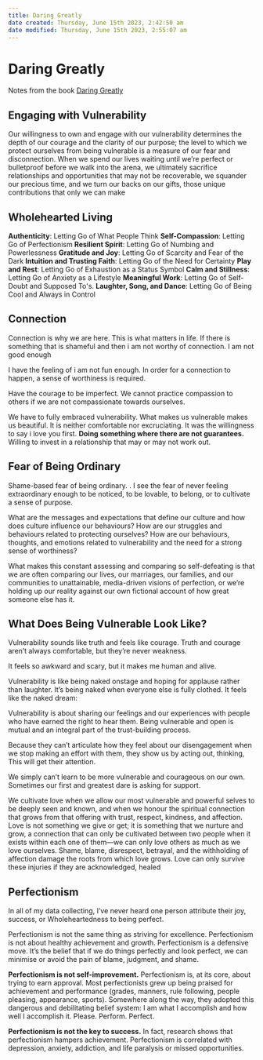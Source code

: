 ```yaml
---
title: Daring Greatly
date created: Thursday, June 15th 2023, 2:42:50 am
date modified: Thursday, June 15th 2023, 2:55:07 am
---
```


# Daring Greatly

Notes from the book [Daring Greatly](https://www.goodreads.com/book/show/13588356-daring-greatly)

## Engaging with Vulnerability

Our willingness to own and engage with our vulnerability determines the depth of our courage and the clarity of our purpose; the level to which we protect ourselves from being vulnerable is a measure of our fear and disconnection. When we spend our lives waiting until we’re perfect or bulletproof before we walk into the arena, we ultimately sacrifice relationships and opportunities that may not be recoverable, we squander our precious time, and we turn our backs on our gifts, those unique contributions that only we can make

## Wholehearted Living

**Authenticity**: Letting Go of What People Think
**Self-Compassion**: Letting Go of Perfectionism
**Resilient Spirit**: Letting Go of Numbing and Powerlessness
**Gratitude and Joy**: Letting Go of Scarcity and Fear of the Dark
**Intuition and Trusting Faith**: Letting Go of the Need for Certainty
**Play and Rest**: Letting Go of Exhaustion as a Status Symbol
**Calm and Stillness**: Letting Go of Anxiety as a Lifestyle
**Meaningful Work**: Letting Go of Self-Doubt and Supposed To's.
**Laughter, Song, and Dance**: Letting Go of Being Cool and Always in Control

## Connection

Connection is why we are here. This is what matters in life. If there is something that is shameful and then i am not worthy of connection. I am not good enough

I have the feeling of i am not fun enough.
In order for a connection to happen, a sense of worthiness is required.

Have the courage to be imperfect. We cannot practice compassion to others if we are not compassionate towards ourselves.

We have to fully embraced vulnerability. What makes us vulnerable makes us beautiful. It is neither comfortable nor excruciating.
It was the willingness to say i love you first.
**Doing something where there are not guarantees.**
Willing to invest in a relationship that may or may not work out.

## Fear of Being Ordinary

Shame-based fear of being ordinary.
.
I see the fear of never feeling extraordinary enough to be noticed, to be lovable, to belong, or to cultivate a sense of purpose.

What are the messages and expectations that define our culture and how does culture influence our behaviours? How are our struggles and behaviours related to protecting ourselves? How are our behaviours, thoughts, and emotions related to vulnerability and the need for a strong sense of worthiness?

What makes this constant assessing and comparing so self-defeating is that we are often comparing our lives, our marriages, our families, and our communities to unattainable, media-driven visions of perfection, or we’re holding up our reality against our own fictional account of how great someone else has it.

## What Does Being Vulnerable Look Like?

Vulnerability sounds like truth and feels like courage. Truth and courage aren’t always comfortable, but they’re never weakness.

It feels so awkward and scary, but it makes me human and alive.

Vulnerability is like being naked onstage and hoping for applause rather than laughter. It’s being naked when everyone else is fully clothed. It feels like the naked dream:

Vulnerability is about sharing our feelings and our experiences with people who have earned the right to hear them. Being vulnerable and open is mutual and an integral part of the trust-building process.

Because they can’t articulate how they feel about our disengagement when we stop making an effort with them, they show us by acting out, thinking, This will get their attention.

We simply can’t learn to be more vulnerable and courageous on our own. Sometimes our first and greatest dare is asking for support.

We cultivate love when we allow our most vulnerable and powerful selves to be deeply seen and known, and when we honour the spiritual connection that grows from that offering with trust, respect, kindness, and affection. Love is not something we give or get; it is something that we nurture and grow, a connection that can only be cultivated between two people when it exists within each one of them—we can only love others as much as we love ourselves. Shame, blame, disrespect, betrayal, and the withholding of affection damage the roots from which love grows. Love can only survive these injuries if they are acknowledged, healed

## Perfectionism

In all of my data collecting, I’ve never heard one person attribute their joy, success, or Wholeheartedness to being perfect.

Perfectionism is not the same thing as striving for excellence. Perfectionism is not about healthy achievement and growth. Perfectionism is a defensive move. It’s the belief that if we do things perfectly and look perfect, we can minimise or avoid the pain of blame, judgment, and shame.

**Perfectionism is not self-improvement.**
Perfectionism is, at its core, about trying to earn approval. Most perfectionists grew up being praised for achievement and performance (grades, manners, rule following, people pleasing, appearance, sports). Somewhere along the way, they adopted this dangerous and debilitating belief system: I am what I accomplish and how well I accomplish it. Please. Perform. Perfect.

**Perfectionism is not the key to success.**
In fact, research shows that perfectionism hampers achievement. Perfectionism is correlated with depression, anxiety, addiction, and life paralysis or missed opportunities.
